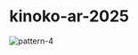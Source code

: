 # kinoko-ar-2025
![pattern-4](https://github.com/Sea10wood/kinoko-ar-2025/assets/126382452/7819a90d-389e-4378-aec3-97a476999968)
